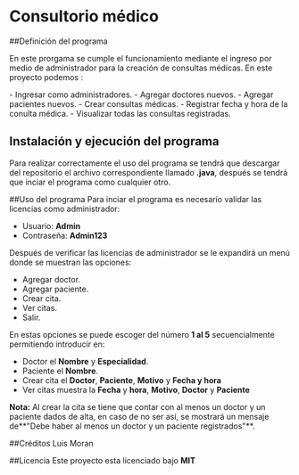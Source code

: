 # Consultorio médico

##Definición del programa
<p>
En este prorgama se cumple el funcionamiento mediante el ingreso por medio de administrador para la creación de consultas médicas.
En este proyecto podemos :
</p>
- Ingresar como administradores.
- Agregar doctores nuevos.
- Agregar pacientes nuevos.
- Crear consultas médicas.
- Registrar fecha y hora de la conulta médica.
- Visualizar todas las consultas registradas.

## Instalación y ejecución del programa
Para realizar correctamente el uso del programa se tendrá que descargar del repositorio el archivo correspondiente llamado **.java**, después se tendrá que inciar el programa como cualquier otro.

##Uso del programa
Para inciar el programa es necesario validar las licencias como administrador:
- Usuario:  **Admin**
- Contraseña: **Admin123**

Después de verificar las licencias de administrador se le expandirá un menú donde se muestran las opciones:
- Agregar doctor.
- Agregar paciente.
- Crear cita.
- Ver citas.
- Salir.

En estas opciones se puede escoger del número **1 al 5** secuencialmente permitiendo introducir en:
- Doctor el **Nombre** y **Especialidad**.
- Paciente el **Nombre**.
- Crear cita el **Doctor**, **Paciente**, **Motivo** y **Fecha y hora**
- Ver citas muestra la **Fecha** y **hora**, **Motivo**,  **Doctor** y **Paciente**

**Nota:** Al crear la cita se tiene que contar con al menos un doctor y un paciente dados de alta, en caso de no ser así, se mostrará un mensaje de**"Debe haber al menos un doctor y un paciente registrados"**.

##Créditos
Luis Moran

##Licencia
Este proyecto esta licenciado bajo **MIT**